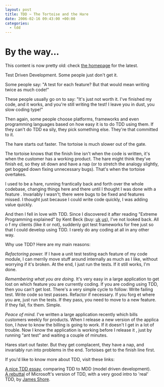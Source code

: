 ```yaml
---
layout: post
title: TDD ~ The Tortoise and the Hare
date: 2006-02-16 09:43:00 +00:00
categories:
  - tdd
---
```

<div class='notice'><h1>By the way...</h1><p>This content is now pretty old: check <a href='/'>the homepage</a> for the latest.</p></div>
<p>Test Driven Development. Some people just don't get it.</p>
<p>Some people say: "A test for each feature? But that would mean writing twice as much code!"</p>
<p>These people usually go on to say: "It's just not worth it. I've finished my code, and it works, and you're still writing the test! I leave you in dust, 
you slow coding type!"</p>
<p>Then again, some people choose platforms, frameworks and even programming languages based on how easy it is to do TDD using them. If they can't do TDD ea
sily, they pick something else. They're that committed to it.</p>
<p>The hare starts out faster. The tortoise is much slower out of the gate. </p>
<p>The tortoise knows that the finish line isn't when the code is written, it's when the customer has a working product. The hare might think they've finish
ed, so they sit down and have a nap (or to stretch the analogy slightly, get bogged down fixing unnecessary bugs). That's when the tortoise overtakes.</p>
<p>I used to be a hare, running frantically back and forth over the whole codebase, changing things here and there until I thought I was done with a feature
. Invariably I wasn't; there were bugs to be fixed and features missed. I thought just because I could write code quickly, I was adding value quickly.</p>
<p>And then I fell in love with TDD. Since I discovered it after reading "Extreme Programming explained"  by Kent Beck (buy: <a href="http://www.amazon.co.u
k/exec/obidos/redirect?link_code=ur2&amp;tag=chrisparsonbl-21&amp;camp=1634&amp;creative=6738&amp;path=ASIN%2F0201616416">uk</a>   <a href="http://www.amazo
n.co.uk/exec/obidos/redirect?link_code=ur2&amp;tag=chrisparsonbl-21&amp;camp=1634&amp;creative=6738&amp;path=http%3A%2F%2Fwww.amazon.com%2Fgp%2Fproduct%2F03
21278658%2Fref%3Dpd_kar_gw_1%3F%255Fencoding%3DUTF8%252CUTF8%26ref%3Dpd%255Fkar%255Fgw%255F1%26v%3Dglance%26n%3D283155">us</a>), I've not looked back. All o
f my clients (like it or not), suddenly got test frameworks for free just so that I could develop using TDD. I rarely do any coding at all in any other way.
</p>
<p>Why use TDD? Here are my main reasons:</p>
<p><em>Refactoring power.</em> If I have a unit test testing each feature of my code module, I can merrily move stuff around internally as much as I like, 
without worrying if it's broken. At the end, I just run the tests. If it still works, I'm done.</p>
<p><em>Remembering what you are doing.</em> It's very easy in a large application to get lost on which feature you are currently coding. If you are coding 
using TDD, then you can't get lost. There's a very simple cycle to follow: Write failing test. Write code so test passes. Refactor if necessary. If you forg
et where you are, just run the tests. If they pass, you need to move to a new feature. If they fail, fix them. Simple.</p>
<p><em>Peace of mind.</em> I've written a large application recently which bills customers weekly for products. When I release a new version of the applica
tion, I <i>have</i> to know the billing is going to work. If it doesn't I get in a lot of trouble. Now I know the application is working before I release it
, just by running "ant test" and waiting a couple of minutes.</p>
<p>Hares start out faster. But they get complacent, they have a nap, and invariably run into problems in the end. Tortoises get to the finish line first.</p
>
<p>If you'd like to know more about TDD, visit these links:</p>
<p><a href="http://www.agiledata.org/essays/tdd.html">A nice TDD essay</a>, comparing TDD to MDD (model driven development).<br />
<a href="http://www.jamesshore.com/Blog/Microsoft-Gets-TDD-Completely-Wrong.html">A rebuttal</a> of Microsoft's version of TDD, with a very good intro to 'real' TDD, by <a href="http://www.jamesshore.com/">James Shore</a>.</p> 
